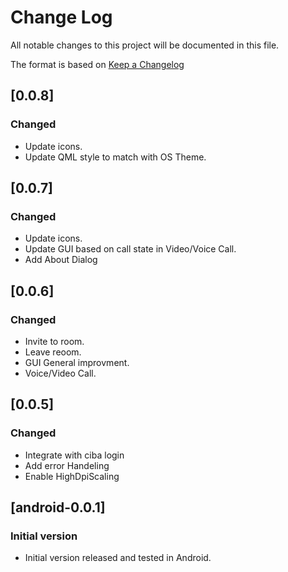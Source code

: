 # Change Log

All notable changes to this project will be documented in this file.

The format is based on [Keep a Changelog](http://keepachangelog.com/)

## [0.0.8]
### Changed

* Update icons.
* Update QML style to match with OS Theme.


## [0.0.7]
### Changed

* Update icons.
* Update GUI based on call state in Video/Voice Call.
* Add About Dialog


## [0.0.6]
### Changed

* Invite to room.
* Leave reoom.
* GUI General improvment.
* Voice/Video Call.


## [0.0.5]
### Changed

* Integrate with ciba login
* Add error Handeling
* Enable HighDpiScaling


## [android-0.0.1]
### Initial version

* Initial version released and tested in Android.
